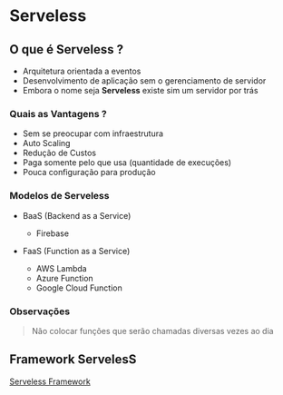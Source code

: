 # Serveless

## O que é **Serveless** ?

- Arquitetura orientada a eventos
- Desenvolvimento de aplicação sem o gerenciamento de servidor
- Embora o nome seja **Serveless** existe sim um servidor por trás

### Quais as **Vantagens** ?

- Sem se preocupar com infraestrutura
- Auto Scaling
- Redução de Custos
- Paga somente pelo que usa (quantidade de execuções)
- Pouca configuração para produção

### Modelos de **Serveless**

- BaaS (Backend as a Service)

  - Firebase

- FaaS (Function as a Service)
  - AWS Lambda
  - Azure Function
  - Google Cloud Function

### Observações

> Não colocar funções que serão chamadas diversas vezes ao dia

## Framework **ServelesS**

[Serveless Framework](https://www.serverless.com/pricing)
